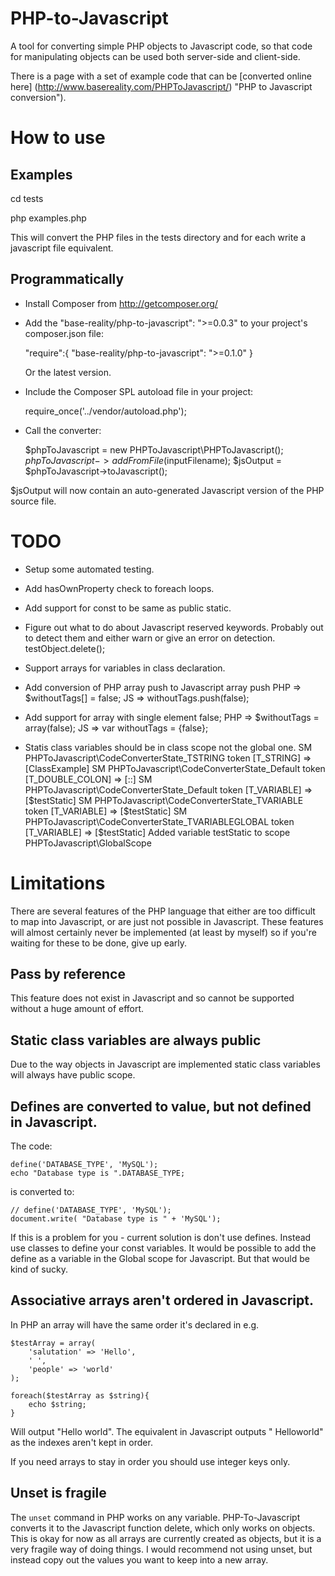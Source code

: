 PHP-to-Javascript
=================

A tool for converting simple PHP objects to Javascript code, so that code for manipulating objects can be used both server-side and client-side.

There is a page with a set of example code that can be [converted online here] (http://www.basereality.com/PHPToJavascript/) "PHP to Javascript conversion").


How to use
==========

Examples
--------

cd tests

php examples.php

This will convert the PHP files in the tests directory and for each write a javascript file equivalent.


Programmatically
----------------

* Install Composer from http://getcomposer.org/

* Add the "base-reality/php-to-javascript": ">=0.0.3" to your project's composer.json file:

    "require":{
		"base-reality/php-to-javascript": ">=0.1.0"
	}

  Or the latest version.

* Include the Composer SPL autoload file in your project:

    require_once('../vendor/autoload.php');


* Call the converter:

    $phpToJavascript = new PHPToJavascript\PHPToJavascript();
    $phpToJavascript->addFromFile($inputFilename);
    $jsOutput = $phpToJavascript->toJavascript();

$jsOutput will now contain an auto-generated Javascript version of the PHP source file.


TODO
====

* Setup some automated testing.

* Add hasOwnProperty check to foreach loops.

* Add support for const to be same as public static.

* Figure out what to do about Javascript reserved keywords. Probably out to detect them and either warn or give an error on detection.  testObject.delete();

* Support arrays for variables in class declaration.

* Add conversion of PHP array push to Javascript array push
    PHP => $withoutTags[] = false;
    JS => withoutTags.push(false);

* Add support for array with single element false;
    PHP => $withoutTags = array(false);
    JS => var withoutTags = {false};

* Statis class variables should be in class scope not the global one.
SM PHPToJavascript\CodeConverterState_TSTRING token [T_STRING] => [ClassExample]
SM PHPToJavascript\CodeConverterState_Default token [T_DOUBLE_COLON] => [::]
SM PHPToJavascript\CodeConverterState_Default token [T_VARIABLE] => [$testStatic]
SM PHPToJavascript\CodeConverterState_TVARIABLE token [T_VARIABLE] => [$testStatic]
SM PHPToJavascript\CodeConverterState_TVARIABLEGLOBAL token [T_VARIABLE] => [$testStatic]
Added variable testStatic to scope PHPToJavascript\GlobalScope


Limitations
===========

There are several features of the PHP language that either are too difficult to map into Javascript, or are just not possible in Javascript. These features will almost certainly never be implemented (at least by myself) so if you're waiting for these to be done, give up early.

Pass by reference
-----------------

This feature does not exist in Javascript and so cannot be supported without a huge amount of effort.

Static class variables are always public
----------------------------------------

Due to the way objects in Javascript are implemented static class variables will always have public scope.


Defines are converted to value, but not defined in Javascript.
-------------------------------------------------------------

The code:

    define('DATABASE_TYPE', 'MySQL');
	echo "Database type is ".DATABASE_TYPE;

is converted to:

    // define('DATABASE_TYPE', 'MySQL');
    document.write( "Database type is " + 'MySQL');

If this is a problem for you - current solution is don't use defines. Instead use classes to define your const variables. It would be possible to add the define as a variable in the Global scope for Javascript. But that would be kind of sucky.


Associative arrays aren't ordered in Javascript.
------------------------------------------------

In PHP an array will have the same order it's declared in e.g.

    $testArray = array(
        'salutation' => 'Hello',
        ' ',
        'people' => 'world'
    );

    foreach($testArray as $string){
        echo $string;
    }

Will output "Hello world". The equivalent in Javascript outputs " Helloworld" as the indexes aren't kept in order.

If you need arrays to stay in order you should use integer keys only.



Unset is fragile
----------------

The `unset` command in PHP works on any variable. PHP-To-Javascript converts it to the Javascript function delete, which only works on objects. This is okay for now as all arrays are currently created as objects, but it is a very fragile way of doing things. I would recommend not using unset, but instead copy out the values you want to keep into a new array.